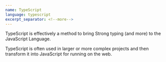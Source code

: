 ```yaml
---
name: TypeScript
language: typescript
excerpt_separator: <!--more-->
---
```


TypeScript is effectively a method to bring Strong typing (and more) to the JavaScript Language.
<!--more-->
TypeScript is often used in larger or more complex projects and then transform it into JavaScript for running on the web.